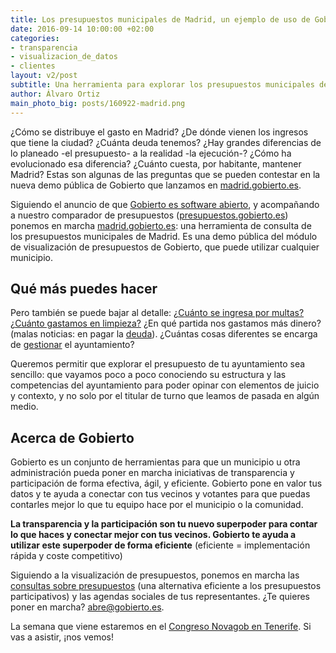 ```yaml
---
title: Los presupuestos municipales de Madrid, un ejemplo de uso de Gobierto
date: 2016-09-14 10:00:00 +02:00
categories:
- transparencia
- visualizacion_de_datos
- clientes
layout: v2/post
subtitle: Una herramienta para explorar los presupuestos municipales de la capital
author: Álvaro Ortiz
main_photo_big: posts/160922-madrid.png
---
```


¿Cómo se distribuye el gasto en Madrid? ¿De dónde vienen los ingresos que tiene la ciudad? ¿Cuánta deuda tenemos? ¿Hay grandes diferencias de lo planeado -el presupuesto- a la realidad -la ejecución-? ¿Cómo ha evolucionado esa diferencia? ¿Cuánto cuesta, por habitante, mantener Madrid? Estas son algunas de las preguntas que se pueden contestar en la nueva demo pública de Gobierto que lanzamos en [madrid.gobierto.es](https://madrid.gobierto.es).  

Siguiendo el anuncio de que [Gobierto es software abierto](/blog/20160914-gobierto-open-source.html), y acompañando a nuestro comparador de presupuestos ([presupuestos.gobierto.es](https://presupuestos.gobierto.es)) ponemos en marcha [madrid.gobierto.es](http://madrid.gobierto.es): una herramienta de consulta de los presupuestos municipales de Madrid. Es una demo pública del módulo de visualización de presupuestos de Gobierto, que puede utilizar cualquier municipio.

## Qué más puedes hacer

Pero también se puede bajar al detalle: [¿Cuánto se ingresa por multas?](https://madrid.gobierto.es/presupuestos/partidas/391/2016/economic/I) [¿Cuánto gastamos en limpieza?](https://madrid.gobierto.es/presupuestos/partidas/163/2016/functional/G) ¿En qué partida nos gastamos más dinero? (malas noticias: en pagar la [deuda](https://madrid.gobierto.es/presupuestos/partidas/011/2016/functional/G)). ¿Cuántas cosas diferentes se encarga de [gestionar](https://madrid.gobierto.es/presupuestos/resumen/2016) el ayuntamiento?

Queremos permitir que explorar el presupuesto de tu ayuntamiento sea sencillo: que vayamos poco a poco conociendo su estructura y las competencias del ayuntamiento  para poder opinar con elementos de juicio y contexto, y no solo por el titular de turno que leamos de pasada en algún medio.

## Acerca de Gobierto

Gobierto es un conjunto de herramientas para que un municipio u otra administración pueda poner en marcha iniciativas de transparencia y participación de forma efectiva, ágil, y eficiente. Gobierto pone en valor tus datos y te ayuda a conectar con tus vecinos y votantes para que puedas contarles mejor lo que tu equipo hace por el municipio o la comunidad.

**La transparencia y la participación son tu nuevo superpoder para contar lo que haces y conectar mejor con tus vecinos. Gobierto te ayuda a utilizar este superpoder de forma eficiente** (eficiente = implementación rápida y coste competitivo)

Siguiendo a la visualización de presupuestos, ponemos en marcha las [consultas sobre presupuestos](/presupuestos_participativos_consultas/) (una alternativa eficiente a los presupuestos participativos) y las agendas sociales de tus representantes. ¿Te quieres poner en marcha? [abre@gobierto.es](mailto:abre@gobierto.es).

La semana que viene estaremos en el [Congreso Novagob en Tenerife](/blog/20160914-congreso-novagob.html). Si vas a asistir, ¡nos vemos!
